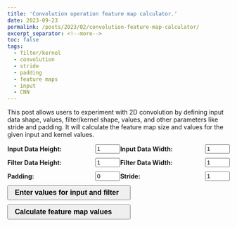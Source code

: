 ```yaml
---
title: 'Convolution operation feature map calculator.'
date: 2023-09-23
permalink: /posts/2023/02/convolution-feature-map-calculator/
excerpt_separator: <!--more-->
toc: false
tags:
  - filter/kernel
  - convolution
  - stride
  - padding
  - feature maps
  - input
  - CNN
---
```


This post allows users to experiment with 2D convolution by defining input data shape, values, filter/kernel shape, values, and other parameters like stride and padding. It will calculate the feature map size and values for the given input and kernel values.

<!--more-->

<html>
<head>
<style>
    .row {
        display: flex;
        align-items: center;
        margin-bottom: 10px;
    }
    .label {
        width: 200px;
    }
    .input {
        width: 50px;
    }
    .large-button {
        font-size: 16px;
        padding: 6px 15px;
        white-space: nowrap;
        width: 280px;
        text-align: left;
    }
    .left-align {
        text-align: left;
    }
    .left-align-button {
        text-align: left;
    }
</style>
</head>
<body class="left-align">
    <div class="row">
        <div class="label">
            <strong>Input Data Height:</strong>
        </div>
        <div class="input">
            <input type="number" id="inputHeight" value="1" min="1" max="10" oninput="updateOutputSize()">
        </div>
        <div class="label">
            <strong>&nbsp;&nbsp;Input Data Width:</strong>
        </div>
        <div class="input">
            <input type="number" id="inputWidth" value="1" min="1" max="10" oninput="updateOutputSize()">
        </div>
    </div>
    <div class="row">
        <div class="label">
            <strong>Filter Data Height:</strong>
        </div>
        <div class="input">
            <input type="number" id="filterHeight" value="1" min="1" max="10" oninput="updateOutputSize()">
        </div>
        <div class="label">
            <strong>&nbsp;&nbsp;Filter Data Width:</strong>
        </div>
        <div class="input">
            <input type="number" id="filterWidth" value="1" min="1" max="10" oninput="updateOutputSize()">
        </div>
    </div>
    <div class="row">
        <div class="label">
            <strong>Padding:</strong>
        </div>
        <div class="input">
            <input type="number" id="padding" value="0" min="0" max="10" oninput="updateOutputSize()">
        </div>
        <div class="label">
            <strong>&nbsp;&nbsp;Stride:</strong>
        </div>
        <div class="input">
            <input type="number" id="stride" value="1" min="1" max="10" oninput="updateOutputSize()">
        </div>
    </div>
    <div id="outputSize"></div>
    <div class="row left-align-button">
        <div class="input">
            <button class="large-button" onclick="createInputFields()"><strong>Enter values for input and filter</strong></button>
        </div>
    </div>
    <div id="inputDataFields"></div>
    <div id="filterDataFields"></div>
    <div class="row left-align-button">
        <div class="input">
            <button class="large-button" onclick="calculateConvolution()"><strong>Calculate feature map values</strong></button>
        </div>
    </div>
    <div id="output"></div>
    <script src="\files\html\1.js" defer></script>
</body>
</html>

